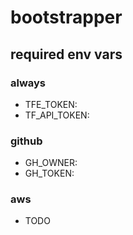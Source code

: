 # bootstrapper

## required env vars

### always

- TFE_TOKEN: <terraform cloud api token>
- TF_API_TOKEN: <terraform cloud api token>

### github
 
- GH_OWNER: <org name>
- GH_TOKEN: <github pat>

### aws

- TODO
